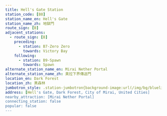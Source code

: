 ```yaml
---
title: Hell's Gate Station
station_code: [B8]
station_name_en: Hell's Gate
station_name_zh: 地獄門
route_sign: [B]
adjacent_stations:
  - route_sign: [B]
    preceding:
      - station: B7-Zero Zero
        towards: Victory Bay
    following:
      - station: B9-Spawn
        towards: Spawn
alternate_station_name_en: Mirai Nether Portal
alternate_station_name_zh: 美拉下界傳送門
location_en: Dark Forest
location_zh: 黑森林
jumbotron_style: .station-jumbotron{background-image:url(/img/bg/blueline.png);background-repeat:no-repeat;background-size:100% 10px;background-position:left 130px}
address: [Hell's Gate, Dark Forest, City of Mirai, United Cities]
nearby_attraction: [Mirai Nether Portal]
connecting_station: false
popular: false
---
```


